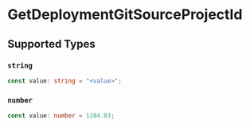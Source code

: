 # GetDeploymentGitSourceProjectId


## Supported Types

### `string`

```typescript
const value: string = "<value>";
```

### `number`

```typescript
const value: number = 1284.03;
```

